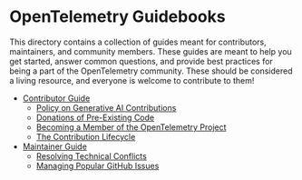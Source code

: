 # OpenTelemetry Guidebooks

This directory contains a collection of guides meant for contributors,
maintainers, and community members. These guides are meant to help you get
started, answer common questions, and provide best practices for being a part of
the OpenTelemetry community. These should be considered a living resource, and
everyone is welcome to contribute to them!

- [Contributor Guide](./contributor/README.md)
  - [Policy on Generative AI Contributions](./contributor/genai.md)
  - [Donations of Pre-Existing Code](./contributor/donations.md)
  - [Becoming a Member of the OpenTelemetry Project](./contributor/membership.md)
  - [The Contribution Lifecycle](./contributor/processes.md)
- [Maintainer Guide](./maintainer/README.md)
  - [Resolving Technical Conflicts](./maintainer/conflict-resolution.md)
  - [Managing Popular GitHub Issues](./maintainer/popular-issues.md)
